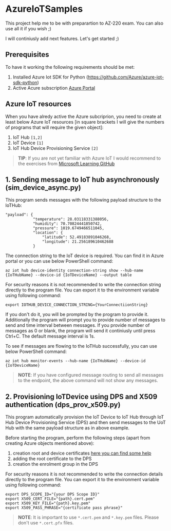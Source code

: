 # AzureIoTSamples
This project help me to be with preparartion to AZ-220 exam.
You can also use all it if you wish ;)

I will continiusly add next features. Let's get started ;)

## Prerequisites
To have it working the following requirements should be met:
1. Installed Azure Iot SDK for Python (https://github.com/Azure/azure-iot-sdk-python)
2. Active Acure subscription [Azure Portal](https://portal.azure.com)

## Azure IoT resources
When you have alredy active the Azure subcriprion, you need to create at least below Azure IoT resources [in square brackets I will give the numbers of programs that will require the given object]:

1. IoT Hub ```[1,2]```
2. IoT Device ```[1]```
3. IoT Hub Device Provisioning Service ```[2]```

> **TIP**: If you are not yet familiar with Azure IoT I would recommend to the exercises from [Microsoft Learning GitHub](https://github.com/MicrosoftLearning/AZ-220-Microsoft-Azure-IoT-Developer)

## 1. Sending message to IoT hub asynchronously (sim_device_async.py)
This program sends messages with the following payload structure to the IoTHub:
```cmd/sh
"payload": {
            "temperature": 28.03118331388056,
            "humidity": 70.70824441850742,
            "pressure": 1019.6749466511045,
            "location": {
                "latitude": 52.49183891046268,
                "longitude": 21.256189610462688
            }
```

The connection string to the IoT device is required. You can find it in Azure portal or you can use below PowerShell command:

```cmd/sh
az iot hub device-identity connection-string show --hub-name {IoTHubName} --device-id {IoTDeviceName} --output table
```

For security reasons it is not recommended to write the connection string directly to the program file. You can export it to the environment variable using following command:
```cmd/sh
export IOTHUB_DEVICE_CONNECTION_STRING={YourConnectiionString}
```

If you don't do it, you will be prompted by the program to provide it.
Additionally the program will prompt you to provide number of messages to send and time interval between messages. If you provide number of messages as 0 or blank, the program will send it continiusly until press Ctrl+C. The default message interval is 1s.

To see if messages are flowing to the IoTHub successfully, you can use below PowerShell command:
```cmd/sh
az iot hub monitor-events --hub-name {IoTHubName} --device-id {IoTDeviceName}
```
> **NOTE**: If you have configured message routing to send all messages to the endpoint, the above command will not show any messages. 

## 2. Provisioning IoTDevice using DPS and X509 authentication (dps_prov_x509.py)
This program automatically provision the IoT Device to IoT Hub through IoT Hub Device Provisioning Service (DPS) and then send messages to the UoT Hub with the same payload structure as in above example.

Before starting the program, perform the following steps (apart from creating Azure objects mentioned above):
1. creation root and device certificates [here you can find some help](https://github.com/MicrosoftLearning/AZ-220-Microsoft-Azure-IoT-Developer/blob/master/Instructions/Labs/LAB_AK_06-automatic-enrollment-of-devices-in-dps.md)
2. adding the root certificate to the DPS
3. creation the enrolment group in the DPS

For security reasons it is not recommended to write the connection details directly to the program file. You can export it to the environment variable using following command:
```cmd/sh
export DPS_SCOPE_ID="{your DPS Scope ID}"
export X509_CERT_FILE="{path}.cert.pem"
export X509_KEY_FILE="{path}.key.pem"
export X509_PASS_PHRASE="{certificate pass phrase}"
```
> **NOTE**: It is important to use ```*.cert.pem``` and ```*.key.pem``` files. Please don't use ```*.cert.pfx``` files.